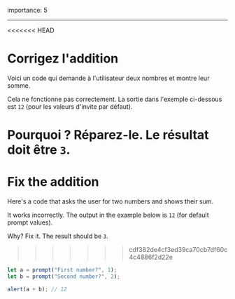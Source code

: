 importance: 5

---

<<<<<<< HEAD
# Corrigez l'addition

Voici un code qui demande à l'utilisateur deux nombres et montre leur somme.

Cela ne fonctionne pas correctement. La sortie dans l'exemple ci-dessous est `12` (pour les valeurs d'invite par défaut).

Pourquoi ? Réparez-le. Le résultat doit être `3`.
=======
# Fix the addition

Here's a code that asks the user for two numbers and shows their sum.

It works incorrectly. The output in the example below is `12` (for default prompt values).

Why? Fix it. The result should be `3`.
>>>>>>> cdf382de4cf3ed39ca70cb7df60c4c4886f2d22e

```js run
let a = prompt("First number?", 1);
let b = prompt("Second number?", 2);

alert(a + b); // 12
```

